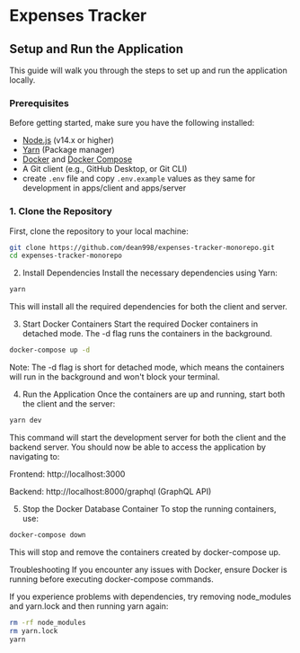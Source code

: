 # Expenses Tracker

## Setup and Run the Application

This guide will walk you through the steps to set up and run the application locally.

### Prerequisites

Before getting started, make sure you have the following installed:

- [Node.js](https://nodejs.org/) (v14.x or higher)
- [Yarn](https://yarnpkg.com/) (Package manager)
- [Docker](https://www.docker.com/get-started) and [Docker Compose](https://docs.docker.com/compose/)
- A Git client (e.g., GitHub Desktop, or Git CLI)
- create `.env` file and copy `.env.example` values as they same for development in apps/client and apps/server

### 1. Clone the Repository

First, clone the repository to your local machine:

```bash
git clone https://github.com/dean998/expenses-tracker-monorepo.git
cd expenses-tracker-monorepo
```

2. Install Dependencies
   Install the necessary dependencies using Yarn:

```bash
yarn
```

This will install all the required dependencies for both the client and server.

3. Start Docker Containers
   Start the required Docker containers in detached mode. The -d flag runs the containers in the background.

```bash
docker-compose up -d
```

Note: The -d flag is short for detached mode, which means the containers will run in the background and won't block your terminal.

4. Run the Application
   Once the containers are up and running, start both the client and the server:

```bash
yarn dev
```

This command will start the development server for both the client and the backend server. You should now be able to access the application by navigating to:

Frontend: http://localhost:3000

Backend: http://localhost:8000/graphql (GraphQL API)

5. Stop the Docker Database Container
   To stop the running containers, use:

```bash
docker-compose down
```

This will stop and remove the containers created by docker-compose up.

Troubleshooting
If you encounter any issues with Docker, ensure Docker is running before executing docker-compose commands.

If you experience problems with dependencies, try removing node_modules and yarn.lock and then running yarn again:

```bash
rm -rf node_modules
rm yarn.lock
yarn
```
